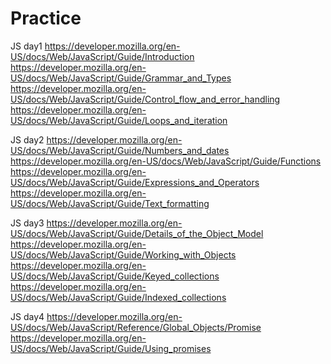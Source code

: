 # Practice

JS day1
https://developer.mozilla.org/en-US/docs/Web/JavaScript/Guide/Introduction
https://developer.mozilla.org/en-US/docs/Web/JavaScript/Guide/Grammar_and_Types
https://developer.mozilla.org/en-US/docs/Web/JavaScript/Guide/Control_flow_and_error_handling
https://developer.mozilla.org/en-US/docs/Web/JavaScript/Guide/Loops_and_iteration


JS day2
https://developer.mozilla.org/en-US/docs/Web/JavaScript/Guide/Numbers_and_dates
https://developer.mozilla.org/en-US/docs/Web/JavaScript/Guide/Functions
https://developer.mozilla.org/en-US/docs/Web/JavaScript/Guide/Expressions_and_Operators
https://developer.mozilla.org/en-US/docs/Web/JavaScript/Guide/Text_formatting


JS day3
https://developer.mozilla.org/en-US/docs/Web/JavaScript/Guide/Details_of_the_Object_Model
https://developer.mozilla.org/en-US/docs/Web/JavaScript/Guide/Working_with_Objects
https://developer.mozilla.org/en-US/docs/Web/JavaScript/Guide/Keyed_collections
https://developer.mozilla.org/en-US/docs/Web/JavaScript/Guide/Indexed_collections

JS day4
https://developer.mozilla.org/en-US/docs/Web/JavaScript/Reference/Global_Objects/Promise
https://developer.mozilla.org/en-US/docs/Web/JavaScript/Guide/Using_promises
